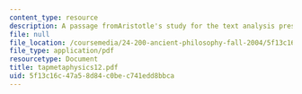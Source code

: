 ```yaml
---
content_type: resource
description: A passage fromAristotle's study for the text analysis presentation.
file: null
file_location: /coursemedia/24-200-ancient-philosophy-fall-2004/5f13c16c47a58d84c0bec741edd8bbca_tapmetaphysics12.pdf
file_type: application/pdf
resourcetype: Document
title: tapmetaphysics12.pdf
uid: 5f13c16c-47a5-8d84-c0be-c741edd8bbca
---
```

